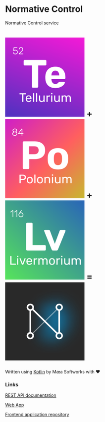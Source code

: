 # Normative Control
Normative Control service
# [![Tellurium](tellurium/src/main/resources/tellurium.svg)](tellurium) + [![Polonium](polonium/src/main/resources/polonium.svg)](polonium) + [![Livermorium](livermorium/src/main/resources/livermorium.svg)](livermorium) = ![Normative Control](normative-control.svg)

Written using [Kotlin](https://kotlinlang.org/) by Mæa Softworks with ❤
### Links
[REST API documentation](https://normative-control-api.herokuapp.com/docs)

[Web App](https://normative-control.herokuapp.com/)

[Frontend application repository](https://github.com/EliteHacker228/normative-control)